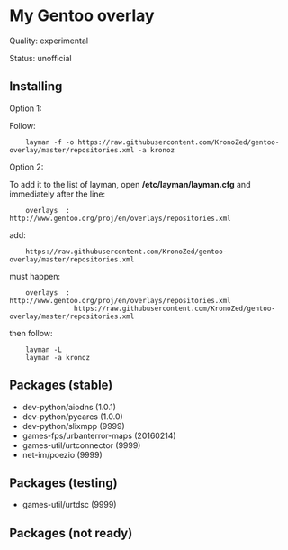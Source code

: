 My Gentoo overlay
==================
Quality: experimental

Status: unofficial

Installing
---------
Option 1:

Follow:

        layman -f -o https://raw.githubusercontent.com/KronoZed/gentoo-overlay/master/repositories.xml -a kronoz


Option 2:

To add it to the list of layman, open **/etc/layman/layman.cfg** and immediately after the line:

        overlays  : http://www.gentoo.org/proj/en/overlays/repositories.xml

add:

        https://raw.githubusercontent.com/KronoZed/gentoo-overlay/master/repositories.xml

must happen:

        overlays  : http://www.gentoo.org/proj/en/overlays/repositories.xml
                    https://raw.githubusercontent.com/KronoZed/gentoo-overlay/master/repositories.xml

then follow:

        layman -L
        layman -a kronoz

Packages (stable)
---------
* dev-python/aiodns (1.0.1)
* dev-python/pycares (1.0.0)
* dev-python/slixmpp (9999)
* games-fps/urbanterror-maps (20160214)
* games-util/urtconnector (9999)
* net-im/poezio (9999)

Packages (testing)
---------
* games-util/urtdsc (9999)

Packages (not ready)
---------

